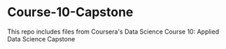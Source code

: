 # Course-10-Capstone
This repo includes files from Coursera's Data Science Course 10: Applied Data Science Capstone
